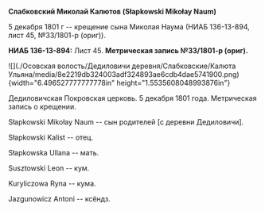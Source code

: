 **Слабковский Миколай Калютов (Słapkowski Mikołay Naum)**

5 декабря 1801 г -- крещение сына Миколая Наума (НИАБ 136-13-894, лист
45, №33/1801-р (ориг)).

**НИАБ 136-13-894:** Лист 45. **Метрическая запись №33/1801-р (ориг).**

![](./Осовская волость/Дедиловичи деревня/Слабковские/Калюта Ульяна/media/8e2219db324003adf324893ae6cdb4dae5741900.png){width="6.496527777777778in"
height="1.5535608048993876in"}

Дедиловичская Покровская церковь. 5 декабря 1801 года. Метрическая
запись о крещении.

Słapkowski Mikołay Naum -- сын родителей \[с деревни Дедиловичи\].

Słapkowski Kalist -- отец.

Słapkowska Ullana -- мать.

Susztowski Leon -- кум.

Kuryliczowa Ryna -- кума.

Jazgunowicz Antoni -- ксёндз.
